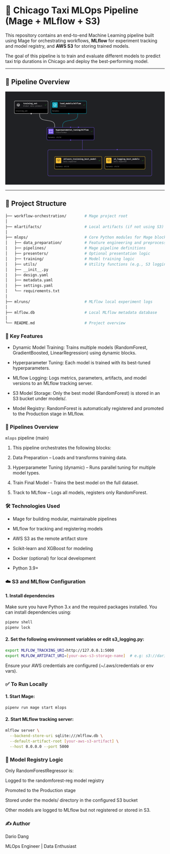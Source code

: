 # 🚖 Chicago Taxi MLOps Pipeline (Mage + MLflow + S3)

This repository contains an end-to-end Machine Learning pipeline built using Mage for orchestrating workflows, **MLflow** for experiment tracking and model registry, and **AWS S3** for storing trained models.

The goal of this pipeline is to train and evaluate different models to predict taxi trip durations in Chicago and deploy the best-performing model.

---
## 🧭 Pipeline Overview

<p align="center">
  <img src="image/mage-illustrate.png" alt="Pipeline Overview" width="1200"/>
</p>

---
## 📁 Project Structure

```bash
├── workflow-orchestration/        # Mage project root
│
├── mlartifacts/                   # Local artifacts (if not using S3)
│
├── mlops/                         # Core Python modules for Mage blocks
│   ├── data_preparation/          # Feature engineering and preprocessing
│   ├── pipelines/                 # Mage pipeline definitions
│   ├── presenters/                # Optional presentation logic
│   ├── training/                  # Model training logic
│   ├── utils/                     # Utility functions (e.g., S3 logging)
│   ├── __init__.py
│   ├── design.yaml
│   ├── metadata.yaml
│   ├── settings.yaml
│   └── requirements.txt
│
├── mlruns/                        # MLflow local experiment logs                 
│
├── mlflow.db                      # Local MLflow metadata database
│
└── README.md                      # Project overview
```

### 🚀 Key Features
- Dynamic Model Training: Trains multiple models (RandomForest, GradientBoosted, LinearRegression) using dynamic blocks.

- Hyperparameter Tuning: Each model is trained with its best-tuned hyperparameters.

- MLflow Logging: Logs metrics, parameters, artifacts, and model versions to an MLflow tracking server.

- S3 Model Storage: Only the best model (RandomForest) is stored in an S3 bucket under models/.

- Model Registry: RandomForest is automatically registered and promoted to the Production stage in MLflow.


### 🧩 Pipelines Overview
```mlops``` pipeline (main)
1. This pipeline orchestrates the following blocks:

2. Data Preparation – Loads and transforms training data.

3. Hyperparameter Tuning (dynamic) – Runs parallel tuning for multiple model types.

4. Train Final Model – Trains the best model on the full dataset.

5. Track to MLflow – Logs all models, registers only RandomForest.

### 🛠️ Technologies Used
- Mage for building modular, maintainable pipelines

- MLflow for tracking and registering models

- AWS S3 as the remote artifact store

- Scikit-learn and XGBoost for modeling

- Docker (optional) for local development

- Python 3.9+

### ☁️ S3 and MLflow Configuration

#### 1. Install dependencies
Make sure you have Python 3.x and the required packages installed. You can install dependencies using:
```bash
pipenv shell 
pipenv lock
```

#### 2. Set the following environment variables or edit s3_logging.py:
```bash
export MLFLOW_TRACKING_URI=http://127.0.0.1:5000
export MLFLOW_ARTIFACT_URI=[your-aws-s3-storage-name]  # e.g: s3://dario-mlflow-models-storage/models
```

Ensure your AWS credentials are configured (~/.aws/credentials or env vars).

### ✅ To Run Locally
#### 1. Start Mage:
```bash
pipenv run mage start mlops
```

#### 2. Start MLflow tracking server:
```bash
mlflow server \
  --backend-store-uri sqlite:///mlflow.db \
  --default-artifact-root [your-aws-s3-artifact] \
  --host 0.0.0.0 --port 5000
```

### 🧪 Model Registry Logic
Only RandomForestRegressor is:

Logged to the randomforest-reg model registry

Promoted to the Production stage

Stored under the models/ directory in the configured S3 bucket

Other models are logged to MLflow but not registered or stored in S3.

### ✍️ Author
Dario Dang

MLOps Engineer | Data Enthusiast